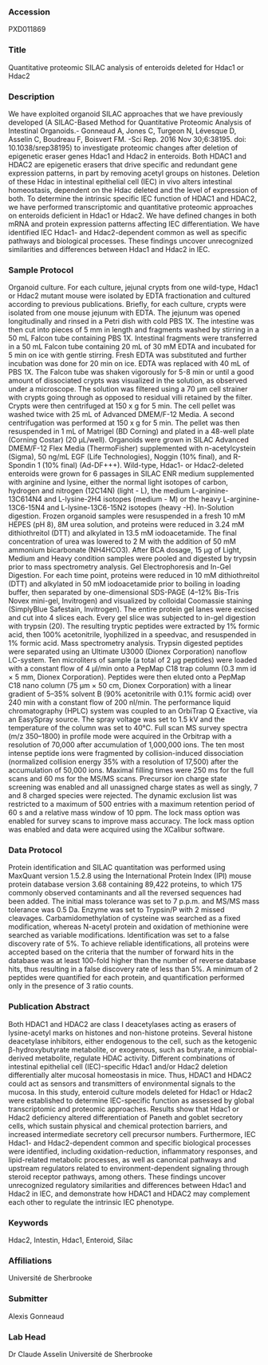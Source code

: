 ### Accession
PXD011869

### Title
Quantitative proteomic SILAC analysis of enteroids deleted for Hdac1 or Hdac2

### Description
We have exploited organoid SILAC approaches that we have previously developed (A SILAC-Based Method for Quantitative Proteomic Analysis of Intestinal Organoids.- Gonneaud A, Jones C, Turgeon N, Lévesque D, Asselin C, Boudreau F, Boisvert FM. -Sci Rep. 2016 Nov 30;6:38195. doi: 10.1038/srep38195) to investigate proteomic changes after deletion of epigenetic eraser genes Hdac1 and Hdac2 in enteroids. Both HDAC1 and HDAC2 are epigenetic erasers that drive specific and redundant gene expression patterns, in part by removing acetyl groups on histones. Deletion of these Hdac in intestinal epithelial cell (IEC) in vivo alters intestinal homeostasis, dependent on the Hdac deleted and the level of expression of both. To determine the intrinsic specific IEC function of HDAC1 and HDAC2, we have performed transcriptomic and quantitative proteomic approaches on enteroids deficient in Hdac1 or Hdac2. We have defined changes in both mRNA and protein expression patterns affecting IEC differentiation. We have identified IEC Hdac1- and Hdac2-dependent common as well as specific pathways and biological processes. These findings uncover unrecognized similarities and differences between Hdac1 and Hdac2 in IEC.

### Sample Protocol
Organoid culture. For each culture, jejunal crypts from one wild-type, Hdac1 or Hdac2 mutant mouse were isolated by EDTA fractionation and cultured according to previous publications. Briefly, for each culture, crypts were isolated from one mouse jejunum with EDTA. The jejunum was opened longitudinally and rinsed in a Petri dish with cold PBS 1X. The intestine was then cut into pieces of 5 mm in length and fragments washed by stirring in a 50 mL Falcon tube containing PBS 1X. Intestinal fragments were transferred in a 50 mL Falcon tube containing 20 mL of 30 mM EDTA and incubated for 5 min on ice with gentle stirring. Fresh EDTA was substituted and further incubation was done for 20 min on ice. EDTA was replaced with 40 mL of PBS 1X. The Falcon tube was shaken vigorously for 5-8 min or until a good amount of dissociated crypts was visualized in the solution, as observed under a microscope. The solution was filtered using a 70 µm cell strainer with crypts going through as opposed to residual villi retained by the filter. Crypts were then centrifuged at 150 x g for 5 min. The cell pellet was washed twice with 25 mL of Advanced DMEM/F-12 Media. A second centrifugation was performed at 150 x g for 5 min. The pellet was then resuspended in 1 mL of Matrigel (BD Corning) and plated in a 48-well plate (Corning Costar) (20 µL/well). Organoids were grown in SILAC Advanced DMEM/F-12 Flex Media (ThermoFisher) supplemented with n-acetylcystein (Sigma), 50 ng/mL EGF (Life Technologies), Noggin (10% final), and R-Spondin 1 (10% final) (Ad-DF+++). Wild-type, Hdac1- or Hdac2-deleted enteroids were grown for 6 passages in SILAC ENR medium supplemented with arginine and lysine, either the normal light isotopes of carbon, hydrogen and nitrogen (12C14N) (light - L), the medium L-arginine-13C614N4 and L-lysine-2H4 isotopes (medium - M) or the heavy L-arginine- 13C6-15N4 and L-lysine-13C6-15N2 isotopes (heavy -H). In-Solution digestion. Frozen organoid samples were resuspended in a fresh 10 mM HEPES (pH 8), 8M urea solution, and proteins were reduced in 3.24 mM dithiothreitol (DTT) and alkylated in 13.5 mM iodoacetamide. The final concentration of urea was lowered to 2 M with the addition of 50 mM ammonium bicarbonate (NH4HCO3). After BCA dosage, 15 µg of Light, Medium and Heavy condition samples were pooled and digested by trypsin prior to mass spectrometry analysis. Gel Electrophoresis and In-Gel Digestion. For each time point, proteins were reduced in 10 mM dithiothreitol (DTT) and alkylated in 50 mM iodoacetamide prior to boiling in loading buffer, then separated by one-dimensional SDS-PAGE (4–12% Bis-Tris Novex mini-gel, Invitrogen) and visualized by colloidal Coomassie staining (SimplyBlue Safestain, Invitrogen). The entire protein gel lanes were excised and cut into 4 slices each. Every gel slice was subjected to in-gel digestion with trypsin (20). The resulting tryptic peptides were extracted by 1% formic acid, then 100% acetonitrile, lyophilized in a speedvac, and resuspended in 1% formic acid. Mass spectrometry analysis. Trypsin digested peptides were separated using an Ultimate U3000 (Dionex Corporation) nanoflow LC-system. Ten microliters of sample (a total of 2 μg peptides) were loaded with a constant flow of 4 μl/min onto a PepMap C18 trap column (0.3 mm id × 5 mm, Dionex Corporation). Peptides were then eluted onto a PepMap C18 nano column (75 μm × 50 cm, Dionex Corporation) with a linear gradient of 5–35% solvent B (90% acetonitrile with 0.1% formic acid) over 240 min with a constant flow of 200 nl/min. The performance liquid chromatography (HPLC) system was coupled to an OrbiTrap Q Exactive, via an EasySpray source. The spray voltage was set to 1.5 kV and the temperature of the column was set to 40°C. Full scan MS survey spectra (m/z 350–1800) in profile mode were acquired in the Orbitrap with a resolution of 70,000 after accumulation of 1,000,000 ions. The ten most intense peptide ions were fragmented by collision-induced dissociation (normalized collision energy 35% with a resolution of 17,500) after the accumulation of 50,000 ions. Maximal filling times were 250 ms for the full scans and 60 ms for the MS/MS scans. Precursor ion charge state screening was enabled and all unassigned charge states as well as singly, 7 and 8 charged species were rejected. The dynamic exclusion list was restricted to a maximum of 500 entries with a maximum retention period of 60 s and a relative mass window of 10 ppm. The lock mass option was enabled for survey scans to improve mass accuracy. The lock mass option was enabled and data were acquired using the XCalibur software.

### Data Protocol
Protein identification and SILAC quantitation was performed using MaxQuant version 1.5.2.8 using the International Protein Index (IPI) mouse protein database version 3.68 containing 89,422 proteins, to which 175 commonly observed contaminants and all the reversed sequences had been added. The initial mass tolerance was set to 7 p.p.m. and MS/MS mass tolerance was 0.5 Da. Enzyme was set to Trypsin/P with 2 missed cleavages. Carbamidomethylation of cysteine was searched as a fixed modification, whereas N-acetyl protein and oxidation of methionine were searched as variable modifications. Identification was set to a false discovery rate of 5%. To achieve reliable identifications, all proteins were accepted based on the criteria that the number of forward hits in the database was at least 100-fold higher than the number of reverse database hits, thus resulting in a false discovery rate of less than 5%. A minimum of 2 peptides were quantified for each protein, and quantification performed only in the presence of 3 ratio counts.

### Publication Abstract
Both HDAC1 and HDAC2 are class I deacetylases acting as erasers of lysine-acetyl marks on histones and non-histone proteins. Several histone deacetylase inhibitors, either endogenous to the cell, such as the ketogenic &#x3b2;-hydroxybutyrate metabolite, or exogenous, such as butyrate, a microbial-derived metabolite, regulate HDAC activity. Different combinations of intestinal epithelial cell (IEC)-specific Hdac1 and/or Hdac2 deletion differentially alter mucosal homeostasis in mice. Thus, HDAC1 and HDAC2 could act as sensors and transmitters of environmental signals to the mucosa. In this study, enteroid culture models deleted for Hdac1 or Hdac2 were established to determine IEC-specific function as assessed by global transcriptomic and proteomic approaches. Results show that Hdac1 or Hdac2 deficiency altered differentiation of Paneth and goblet secretory cells, which sustain physical and chemical protection barriers, and increased intermediate secretory cell precursor numbers. Furthermore, IEC Hdac1- and Hdac2-dependent common and specific biological processes were identified, including oxidation-reduction, inflammatory responses, and lipid-related metabolic processes, as well as canonical pathways and upstream regulators related to environment-dependent signaling through steroid receptor pathways, among others. These findings uncover unrecognized regulatory similarities and differences between Hdac1 and Hdac2 in IEC, and demonstrate how HDAC1 and HDAC2 may complement each other to regulate the intrinsic IEC phenotype.

### Keywords
Hdac2, Intestin, Hdac1, Enteroid, Silac

### Affiliations
Université de Sherbrooke

### Submitter
Alexis Gonneaud

### Lab Head
Dr Claude Asselin
Université de Sherbrooke


